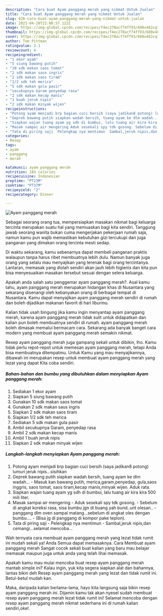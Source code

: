 ```yaml
---
description: "Cara buat Ayam panggang merah yang nikmat Untuk Jualan"
title: "Cara buat Ayam panggang merah yang nikmat Untuk Jualan"
slug: 626-cara-buat-ayam-panggang-merah-yang-nikmat-untuk-jualan
date: 2021-04-28T22:08:57.122Z
image: https://img-global.cpcdn.com/recipes/f4ec278acf74ff93/680x482cq70/ayam-panggang-merah-foto-resep-utama.jpg
thumbnail: https://img-global.cpcdn.com/recipes/f4ec278acf74ff93/680x482cq70/ayam-panggang-merah-foto-resep-utama.jpg
cover: https://img-global.cpcdn.com/recipes/f4ec278acf74ff93/680x482cq70/ayam-panggang-merah-foto-resep-utama.jpg
author: Tom Pittman
ratingvalue: 3.1
reviewcount: 4
recipeingredient:
- "1 ekor ayam"
- "5 siung bawang putih"
- "10 sdk makan saos tomat"
- "2 sdk makan saus ingris"
- "2 sdk makan saos tiram"
- "1/2 sdk teh merica"
- "5 sdk makan gula pasir"
- "secukupnya Garam penyedap rasa"
- "2 sdk makan kecap manis"
- "1 buah jeruk nipis"
- "2 sdk makan minyak wijen"
recipeinstructions:
- "Potong ayam menjadi brp bagian cuci bersih (saya jadikan8 potong) lumuri jeruk nipis...sisihkan"
- "Geprek bawang putih siapkan wadah bersih, tuang ayam ke dlm wadah... Masuk kan bawang putih, merica,garam,penyedap, gula,saos inggris, saos tomat, saos tiram,kecap manis,minyak wijen. Aduk rata."
- "Siapkan wajan tuang ayam yg sdh di bumbui, lalu tuang air kira kira 500 mili liter."
- "Masak sampai air mengering Aduk sesekali spy tdk gosong. Sebelum di angkat koreksi rasa, sisa bumbu jgn di buang yah bund..unt olesan.. panggang dlm oven sampai matang...sebelum di angkat oles dengan bumbu.... (Bisa jg di panggang di kompor pake teplon)."
- "Tata di piring saji  Pelengkap nya mentimun  Sambal,jeruk nipis,dan cemangi...selamat mencoba..."
categories:
- Resep
tags:
- ayam
- panggang
- merah

katakunci: ayam panggang merah 
nutrition: 183 calories
recipecuisine: Indonesian
preptime: "PT23M"
cooktime: "PT37M"
recipeyield: "2"
recipecategory: Dinner

---
```



![Ayam panggang merah](https://img-global.cpcdn.com/recipes/f4ec278acf74ff93/680x482cq70/ayam-panggang-merah-foto-resep-utama.jpg)

Sebagai seorang orang tua, mempersiapkan masakan nikmat bagi keluarga tercinta merupakan suatu hal yang memuaskan bagi kita sendiri. Tanggung jawab seorang  wanita bukan cuma mengerjakan pekerjaan rumah saja, namun kamu pun wajib memastikan kebutuhan gizi tercukupi dan juga panganan yang dimakan orang tercinta mesti sedap.

Di waktu  sekarang, kamu sebenarnya dapat membeli panganan praktis walaupun tanpa harus ribet membuatnya lebih dulu. Namun banyak juga orang yang selalu mau menyajikan yang terenak bagi orang tercintanya. Lantaran, memasak yang diolah sendiri akan jauh lebih higienis dan kita pun bisa menyesuaikan masakan tersebut sesuai dengan selera keluarga. 



Apakah anda salah satu penggemar ayam panggang merah?. Asal kamu tahu, ayam panggang merah merupakan hidangan khas di Nusantara yang sekarang disenangi oleh kebanyakan orang di berbagai tempat di Nusantara. Kamu dapat menyajikan ayam panggang merah sendiri di rumah dan boleh dijadikan makanan favorit di hari liburmu.

Kalian tidak usah bingung jika kamu ingin menyantap ayam panggang merah, karena ayam panggang merah tidak sulit untuk didapatkan dan kalian pun boleh membuatnya sendiri di rumah. ayam panggang merah boleh dimasak memalui bermacam cara. Sekarang ada banyak banget cara modern yang membuat ayam panggang merah semakin nikmat.

Resep ayam panggang merah juga gampang sekali untuk dibikin, lho. Kamu tidak perlu repot-repot untuk memesan ayam panggang merah, tetapi Anda bisa membuatnya ditempatmu. Untuk Kamu yang mau menyajikannya, dibawah ini merupakan resep untuk membuat ayam panggang merah yang lezat yang dapat Kita coba sendiri.

<!--inarticleads1-->

##### Bahan-bahan dan bumbu yang dibutuhkan dalam menyiapkan Ayam panggang merah:

1. Sediakan 1 ekor ayam
1. Siapkan 5 siung bawang putih
1. Gunakan 10 sdk makan saos tomat
1. Gunakan 2 sdk makan saus ingris
1. Siapkan 2 sdk makan saos tiram
1. Siapkan 1/2 sdk teh merica
1. Sediakan 5 sdk makan gula pasir
1. Ambil secukupnya Garam, penyedap rasa
1. Ambil 2 sdk makan kecap manis
1. Ambil 1 buah jeruk nipis
1. Siapkan 2 sdk makan minyak wijen




<!--inarticleads2-->

##### Langkah-langkah menyiapkan Ayam panggang merah:

1. Potong ayam menjadi brp bagian cuci bersih (saya jadikan8 potong) lumuri jeruk nipis...sisihkan
1. Geprek bawang putih siapkan wadah bersih, tuang ayam ke dlm wadah... - Masuk kan bawang putih, merica,garam,penyedap, gula,saos inggris, saos tomat, saos tiram,kecap manis,minyak wijen. Aduk rata.
1. Siapkan wajan tuang ayam yg sdh di bumbui, lalu tuang air kira kira 500 mili liter.
1. Masak sampai air mengering - Aduk sesekali spy tdk gosong. - Sebelum di angkat koreksi rasa, sisa bumbu jgn di buang yah bund..unt olesan.. - panggang dlm oven sampai matang...sebelum di angkat oles dengan bumbu.... - (Bisa jg di panggang di kompor pake teplon).
1. Tata di piring saji  - Pelengkap nya mentimun  - Sambal,jeruk nipis,dan cemangi...selamat mencoba...




Wah ternyata cara membuat ayam panggang merah yang lezat tidak rumit ini mudah sekali ya! Anda Semua dapat memasaknya. Cara Membuat ayam panggang merah Sangat cocok sekali buat kalian yang baru mau belajar memasak maupun juga untuk anda yang telah lihai memasak.

Apakah kamu mau mulai mencoba buat resep ayam panggang merah mantab simple ini? Kalau ingin, yuk kita segera siapkan alat dan bahannya, lantas bikin deh Resep ayam panggang merah yang lezat dan tidak rumit ini. Betul-betul mudah kan. 

Maka, daripada kalian berlama-lama, hayo kita langsung saja bikin resep ayam panggang merah ini. Dijamin kamu tak akan nyesel sudah membuat resep ayam panggang merah lezat tidak rumit ini! Selamat mencoba dengan resep ayam panggang merah nikmat sederhana ini di rumah kalian sendiri,oke!.

